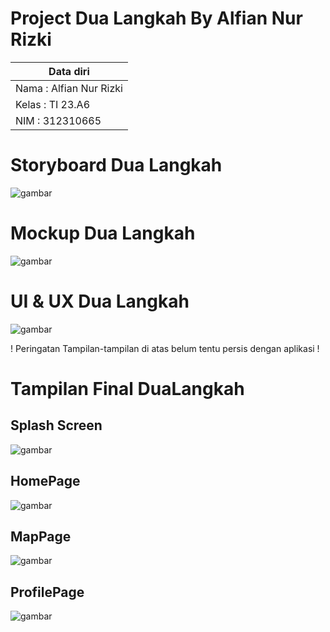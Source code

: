 <h1>Project Dua Langkah By Alfian Nur Rizki</h1>

| Data diri| 
|-----------------|
| Nama : Alfian Nur Rizki  | 
| Kelas : TI 23.A6 | 
| NIM : 312310665 | 


<h1>Storyboard Dua Langkah</h1>

![gambar](https://github.com/fianal/DuaLangkah/blob/master/Tampilan%20Awal%20DuaLangkah/Storyboard.png)

<h1> </h1>

<h1>Mockup Dua Langkah</h1>

![gambar](https://github.com/fianal/DuaLangkah/blob/master/Tampilan%20Awal%20DuaLangkah/Mockup.png)

<h1> </h1>

<h1>UI & UX Dua Langkah</h1>

![gambar](https://github.com/fianal/DuaLangkah/blob/master/Tampilan%20Awal%20DuaLangkah/UiUx.png)

<p>! Peringatan Tampilan-tampilan di atas belum tentu persis dengan aplikasi !</p>

<h1></h1>

<h1>Tampilan Final DuaLangkah</h1>

<h2>Splash Screen</h2>

![gambar](https://github.com/fianal/DuaLangkah/blob/master/Tampilan%20Final%20DuaLangkah/SplashScreen.png)

<h2>HomePage</h2>

![gambar](https://github.com/fianal/DuaLangkah/blob/master/Tampilan%20Final%20DuaLangkah/HomePage.png)

<h2>MapPage</h2>

![gambar](https://github.com/fianal/DuaLangkah/blob/master/Tampilan%20Final%20DuaLangkah/MapPage.png)

<h2>ProfilePage</h2>

![gambar](https://github.com/fianal/DuaLangkah/blob/master/Tampilan%20Final%20DuaLangkah/ProfilePage.png)
